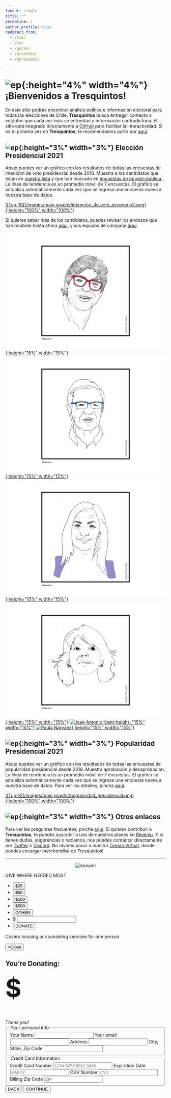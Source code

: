 ```yaml
---
layout: single
title: ""
permalink: /
author_profile: true
redirect_from:
  - /tsm/
  - /sx/
  - /gores/
  - /alcaldes/
  - /gores2021/
---
```


# ![ep](/images/pc.png){:height="4%" width="4%"} ¡Bienvenidos a Tresquintos!

En este sitio podrás encontrar análisis político e información electoral para todas las elecciones de Chile. **Tresquintos** busca entregar contexto a votantes que cada vez más se enfrentan a información contradictoria. El sitio está integrado directamente a [GitHub](https://github.com/) para facilitar la interactividad. Si es tu primera vez en **Tresquintos**, te recomendamos partir por [aquí](https://tresquintos.cl/faq/).


## ![ep](/images/pc.png){:height="3%" width="3%"} Elección Presidencial 2021

Abajo puedes ver un gráfico con los resultados de todas las encuestas de intención de voto presidencial desde 2018. Muestra a los candidatos que están en [nuestra lista](https://tresquintos.cl/encuestas/#candidatos) y que han marcado en [encuestas de opinión pública ](https://tresquintos.cl/encuestas/). La línea de tendencia es un promedio móvil de 7 encuestas. El gráfico se actualiza automáticamente cada vez que se ingresa una encuesta nueva a nuestra base de datos.

[![Top-10](/images/main graphs/intención_de_voto_escenario2.png){:height="100%" width="100%"}](https://tresquintos.cl/presidencial2021/)

Si quieres saber más de los candidatos, puedes revisar los endosos que han recibido hasta ahora [aquí](https://tresquintos.cl/presidencial2021/#candidatos), y sus equipos de campaña [aquí](https://tresquintos.cl/presidencial2021/#equipos).


[![Daniel Jadue](/images/tsm/card_2021_Daniel%20Jadue_c.png){:height="15%" width="15%"}](https://twitter.com/tresquintos/status/1407503168724869121)
[![Joaquín Lavín](/images/tsm/card_2021_Joaquín%20Lavín_c.png){:height="15%" width="15%"}](https://twitter.com/tresquintos/status/1407143257289760770)
[![Pamela Jiles](/images/tsm/card_2021_Pamela%20Jiles_c.png){:height="15%" width="15%"}](https://twitter.com/tresquintos/status/1387115480486400002)
[![Yasna Provoste](/images/tsm/card_2021_Yasna%20Provoste_c.png){:height="15%" width="15%"}](https://twitter.com/tresquintos/status/1394788831723933701)
[![José Antonio Kast](/images/tsm/card_2021_José%20Antonio%20Kast_c.png){:height="15%" width="15%"}](https://twitter.com/tresquintos/status/1406994977922691074)
[![Paula Narváez](/images/tsm/card_2021_Paula%20Narváez_c.png){:height="15%" width="15%"}](https://twitter.com/tresquintos/status/1343728950892228609)


## ![ep](/images/pc.png){:height="3%" width="3%"} Popularidad Presidencial 2021

Abajo puedes ver un gráfico con los resultados de todas las encuestas de popularidad presidencial desde 2018. Muestra aprobación y desaprobación. La línea de tendencia es un promedio móvil de 7 encuestas. El gráfico se actualiza automáticamente cada vez que se ingresa una encuesta nueva a nuestra base de datos. Para ver los detalles, pincha [aquí](https://tresquintos.cl/popularidad/).

[![Top-3](/images/main graphs/popularidad_presidencial.png){:height="100%" width="100%"}](https://tresquintos.cl/popularidad/)


## ![ep](/images/pc.png){:height="3%" width="3%"} Otros enlaces

Para ver las preguntas frecuentes, pincha [aquí](https://tresquintos.cl/faq/). Si quieres contribuir a **Tresquintos**, te puedes suscribir a uno de nuestros planes en [Reveniu](https://tresquintos.cl/donaciones). Y si tienes dudas, sugerencias o reclamos, nos puedes contactar directamente por [Twitter](https://www.twitter.com/tresquintos) o [Discord](https://discord.gg/qPDkg67). No olvides pasar a nuestra [Tienda Virtual](https://tresquintos.cl/merch), donde puedes encargar *merchandise* de Tresquintos!



---

<!-- NES -->
<style>
.aligncenter {
    text-align: center;
}
</style>
<p class="aligncenter">
    <img src="/images/nes.png" width="30" height="30" alt="konami" />
</p>
<script src="/js/topsecret.js"></script>

<script src="/js/cyberdelia.js"></script>

<script type="text/javascript"> var msTag = {"site":"tnw","page":"home","cyberdelia_page_type":"home","data":{"sponsorName":false,"isSponsoredCategory":false}}</script>

<script src="https://cdn0.tnwcdn.com/wp-content/themes/cyberdelia/assets/js/app.min.js?v=1585558461" type="text/javascript" async=""></script>


<!-- Popup -->
<script src="/donationrequest/dist/script.js"></script>

<div class="container theme-background-white main-body">
  <div class="col-md-12">
    <div class="row donate-bar">  
      <div class="col-md-4 theme-blue">
        GIVE WHERE NEEDED MOST
      </div>
      <div class="col-md-8">
        <ul class="nav navbar-nav navbar-left donate-buttons" id="donate-buttons">
          <li><a href="#">
            <button class="btn-blue active" data-dollars='25' data-impact="Covers housing or counseling services for one person">
              $25
            </button>
          </a></li>
          <li><a href="#">
            <button class="btn-blue" data-dollars='50' data-impact="Covers housing or counseling services for two people">
              $50
            </button>
          </a></li>
          <li><a href="#">
            <button class="btn-blue" data-dollars='100' data-impact="Covers housing or counseling services for four people">
              $100
            </button>
          </a></li>
          <li><a href="#">
            <button class="btn-blue" data-dollars='500' data-impact="Covers housing or counseling services for twenty people">
              $500
            </button>
          </a></li>
          <li id="other"><a href="#">
            <button class="btn-blue-other" data-dollars='other' data-impact="Thank you!">
              OTHER
            </button>
          </a></li>
          <li id="other-input">
            <span>$</span>
           <input data-impact="That’s great. Thank you!">
          </li>
          <li><a href="#">
            <button class="btn-green" data-toggle="modal" data-target="#myModal">
              DONATE
            </button>
          </a></li>
          <li style="display: none;"><a href="#">
            LEARN MORE<i class="fa fa-chevron-right margin-left"></i>
          </a></li>
        </ul>
        <p class="impact">
          Covers housing or counseling services for one person
        </p>
        <!-- Modal -->
        <div class="modal fade" id="myModal" tabindex="-1" role="dialog" aria-labelledby="myModalLabel" aria-hidden="true">
          <div class="modal-dialog">
            <div class="modal-content">
              <div class="modal-header well text-center theme-background-blue">
                <button type="button" class="close" data-dismiss="modal"><span aria-hidden="true">&times;</span><span class="sr-only">Close</span></button>
                <h2>You’re Donating:</h2>
                <h1 style="font-size: 5.5em; margin-top: 0;">$<span id="price"></span></h1>
                <em>Thank you!</em>
              </div>
              <div class="modal-body">
                <div class="row">  
                  <section class="col-md-12">
                    <form>
                      <fieldset class="col-md-6">
                        <legend>
                          Your personal info
                        </legend>
                        <label>Your Name</label>
                        <input type="string" class="form-control">
                        <label>Your email</label>
                        <input type="email" class="form-control">
                        <label>Address</label>
                        <input type="email" class="form-control">
                        <label>City, State, Zip Code</label>
                        <input type="email" class="form-control">
                      </fieldset>
                      <fieldset class="col-md-6">
                        <legend>
                          Credit Card Information
                        </legend>
                        <label for="card-number">Credit Card Number</label>
                        <input placeholder="1234 5678 9012 3456" pattern="[0-9]*" type="text" class="form-control card-number" id="card-number">
                        <label for="card-number">Expiration Date</label>
                        <input placeholder="MM/YY" pattern="[0-9]*" type="text" class="form-control card-expiration" id="card-expiration">
                        <label for="card-number">CVV Number</label>
                        <input placeholder="CVV" pattern="[0-9]*" type="text" class="form-control card-cvv" id="card-cvv">
                        <label for="card-number">Billing Zip Code</label>
                        <input placeholder="ZIP" pattern="[0-9]*" type="text" class="form-control card-zip" id="card-zip">
                      </fieldset>
                    </form>
                  </section>
                </div>
              </div>
              <div class="modal-footer">
                <button type="button" class="btn btn-default" data-dismiss="modal">BACK</button>
                <button type="button" class="btn-green">CONTINUE</button>
              </div>
            </div><!-- /.modal-content -->
          </div><!-- /.modal-dialog -->
        </div><!-- /.modal -->
      </div>
    </div><!--/.donate-bar-->
  </div><!-- /.col-md-12 -->


<!-- Mailchimp -->

<script id="mcjs">!function(c,h,i,m,p){m=c.createElement(h),p=c.getElementsByTagName(h)[0],m.async=1,m.src=i,p.parentNode.insertBefore(m,p)}(document,"script","https://chimpstatic.com/mcjs-connected/js/users/3a6f5773bbbc78ea5a0003f67/7c3ef49d4fb0650979628f3b6.js");</script>


<!-- Favicon -->
<link rel="apple-touch-icon" sizes="180x180" href="/apple-touch-icon.png">
<link rel="icon" type="image/png" sizes="32x32" href="/favicon-32x32.png">
<link rel="icon" type="image/png" sizes="16x16" href="/favicon-16x16.png">
<link rel="manifest" href="/site.webmanifest">
<link rel="mask-icon" href="/safari-pinned-tab.svg" color="#5bbad5">
<meta name="msapplication-TileColor" content="#b91d47">
<meta name="theme-color" content="#ffffff">


<!-- Finisce sempre così, con la morte.
Prima però c’è stata la vita,
nascosta sotto i bla, bla, bla, bla, bla.
È tutto sedimentato sotto il chiacchiericcio e il rumore:
il silenzio e il sentimento,
l’emozione e la paura,
gli sparuti incostanti sprazzi di bellezza
e poi lo squallore disgraziato e l’uomo miserabile.
Tutto sepolto nella coperta
dell’imbarazzo dello stare al mondo:
bla, bla, bla, bla.
Altrove c’è l’Altrove,
io non mi occupo dell’Altrove.
Dunque che questo romanzo abbia inizio.
In fondo è solo un trucco, si è solo un trucco. kb. -->
